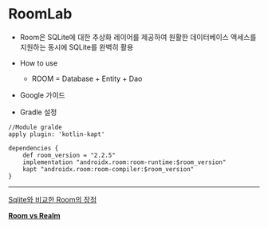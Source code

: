 # RoomLab

- Room은 SQLite에 대한 추상화 레이어를 제공하여 원활한 데이터베이스 액세스를 지원하는 동시에 SQLite를 완벽히 활용
- How to use
    - ROOM = Database + Entity + Dao
- Google 가이드

    [](https://developer.android.com/training/data-storage/room#kotlin)


- Gradle 설정

```
//Module gralde
apply plugin: 'kotlin-kapt'

dependencies {
    def room_version = "2.2.5"
    implementation "androidx.room:room-runtime:$room_version"
    kapt "androidx.room:room-compiler:$room_version"
}
```

---

[Sqlite와 비교한 Room의 장점](https://www.notion.so/Sqlite-Room-ad5c85f72277405d8684db2433698fde)

[**Room vs Realm**](https://www.notion.so/Room-vs-Realm-1650e31090024fab8a355ae739c9891e)
